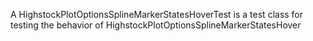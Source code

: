 A HighstockPlotOptionsSplineMarkerStatesHoverTest is a test class for testing the behavior of HighstockPlotOptionsSplineMarkerStatesHover